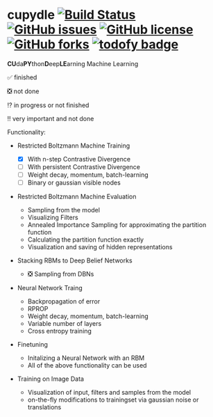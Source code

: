# cupydle [![Build Status](https://travis-ci.org/lerker/cupydle.svg?branch=master)](https://travis-ci.org/lerker/cupydle) [![GitHub issues](https://img.shields.io/github/issues/lerker/cupydle.svg?style=plastic)](https://github.com/lerker/cupydle/issues) [![GitHub license](https://img.shields.io/badge/license-Apache%202-blue.svg?style=plastic)](https://raw.githubusercontent.com/lerker/cupydle/master/LICENSE) [![GitHub forks](https://img.shields.io/github/forks/lerker/cupydle.svg?style=plastic)](https://github.com/lerker/cupydle/network) [![todofy badge](https://todofy.org/b/lerker/cupydle)](https://todofy.org/r/lerker/cupydle)

**CU**da**PY**thon**D**eep**LE**arning Machine Learning

:white_check_mark: finished

:negative_squared_cross_mark: not done

:interrobang: in progress or not finished

:bangbang: very important and not done



Functionality:

- Restricted Boltzmann Machine Training
  - [x] With n-step Contrastive Divergence
  - [ ] With persistent Contrastive Divergence
  - [ ] Weight decay, momentum, batch-learning
  - [ ] Binary or gaussian visible nodes

- Restricted Boltzmann Machine Evaluation
  - Sampling from the model
  - Visualizing Filters
  - Annealed Importance Sampling for approximating the partition function
  - Calculating the partition function exactly
  - Visualization and saving of hidden representations

- Stacking RBMs to Deep Belief Networks
  - :negative_squared_cross_mark: Sampling from DBNs


- Neural Network Traing
  - Backpropagation of error
  - RPROP
  - Weight decay, momentum, batch-learning
  - Variable number of layers
  - Cross entropy training

- Finetuning
  - Initalizing a Neural Network with an RBM
  - All of the above functionality can be used

- Training on Image Data
  - Visualization of input, filters and samples from the model
  - on-the-fly modifications to trainingset via gaussian noise or translations
